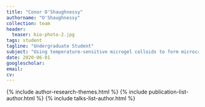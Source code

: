 ```yaml
---
title: "Conor O'Shaughnessy"
authorname: "O'Shaughnessy"
collection: team
header:
  teaser: bio-photo-2.jpg
tags: student
tagline: "Undergraduate Student"
subject: "Using temperature-sensitive microgel colloids to form microcapsules"
date: 2020-06-01
googlescholar: 
email: 
cv: 
---
```


<p align= "justify">

{% include author-research-themes.html %}
{% include publication-list-author.html %}
{% include talks-list-author.html %}